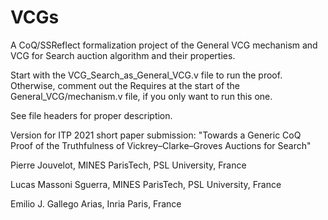 # VCGs
A CoQ/SSReflect formalization project of the General VCG mechanism and VCG for Search auction algorithm and their properties.

Start with the VCG_Search_as_General_VCG.v file to run the proof. Otherwise, comment out the Requires at the start of the 
General_VCG/mechanism.v file, if you only want to run this one.

See file headers for proper description.

Version for ITP 2021 short paper submission: "Towards a Generic CoQ Proof of the Truthfulness of Vickrey–Clarke–Groves Auctions for Search"

Pierre Jouvelot, MINES ParisTech, PSL University, France

Lucas Massoni Sguerra, MINES ParisTech, PSL University, France

Emilio J. Gallego Arias, Inria Paris, France
